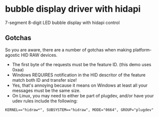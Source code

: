 # bubble display driver with hidapi

7-segment 8-digit LED bubble display with hidapi control

## Gotchas

So you are aware, there are a number of gotchas when making platform-agostic HID RAW devices.
 * The first byte of the requests must be the feature ID. (this demo uses 0xaa)
 * Windows REQUIRES notification in the HID descritor of the feature match both ID and transfer size!
 * Yes, that's annoying because it means on Windows at least all your messages must be the same size.
 * On Linux, you may need to either be part of plugdev, and/or have your udev rules include the following:
```
KERNEL=="hidraw*", SUBSYSTEM=="hidraw", MODE="0664", GROUP="plugdev"
```
